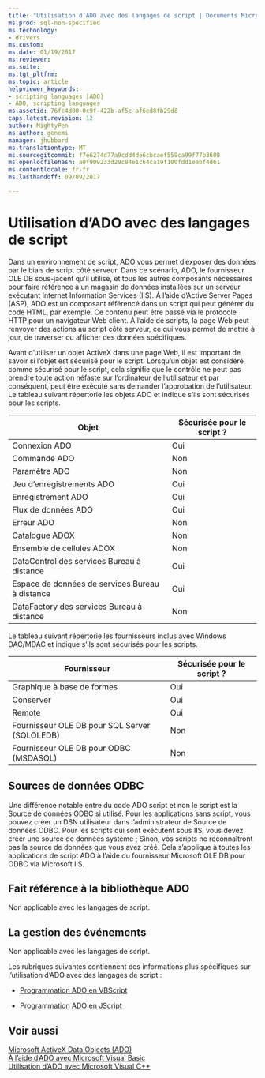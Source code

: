 ```yaml
---
title: "Utilisation d’ADO avec des langages de script | Documents Microsoft"
ms.prod: sql-non-specified
ms.technology:
- drivers
ms.custom: 
ms.date: 01/19/2017
ms.reviewer: 
ms.suite: 
ms.tgt_pltfrm: 
ms.topic: article
helpviewer_keywords:
- scripting languages [ADO]
- ADO, scripting languages
ms.assetid: 76fc4d00-0c9f-422b-af5c-af6ed8fb29d8
caps.latest.revision: 12
author: MightyPen
ms.author: genemi
manager: jhubbard
ms.translationtype: MT
ms.sourcegitcommit: f7e6274d77a9cdd4de6cbcaef559ca99f77b3608
ms.openlocfilehash: a0f909233d29c84e1c64ca19f100fdd1eabf4d61
ms.contentlocale: fr-fr
ms.lasthandoff: 09/09/2017

---
```

# <a name="using-ado-with-scripting-languages"></a>Utilisation d’ADO avec des langages de script
Dans un environnement de script, ADO vous permet d’exposer des données par le biais de script côté serveur. Dans ce scénario, ADO, le fournisseur OLE DB sous-jacent qu’il utilise, et tous les autres composants nécessaires pour faire référence à un magasin de données installées sur un serveur exécutant Internet Information Services (IIS). À l’aide d’Active Server Pages (ASP), ADO est un composant référencé dans un script qui peut générer du code HTML, par exemple. Ce contenu peut être passé via le protocole HTTP pour un navigateur Web client. À l’aide de scripts, la page Web peut renvoyer des actions au script côté serveur, ce qui vous permet de mettre à jour, de traverser ou afficher des données spécifiques.  
  
 Avant d’utiliser un objet ActiveX dans une page Web, il est important de savoir si l’objet est sécurisé pour le script. Lorsqu’un objet est considéré comme sécurisé pour le script, cela signifie que le contrôle ne peut pas prendre toute action néfaste sur l’ordinateur de l’utilisateur et par conséquent, peut être exécuté sans demander l’approbation de l’utilisateur. Le tableau suivant répertorie les objets ADO et indique s’ils sont sécurisés pour les scripts.  
  
|Objet|Sécurisée pour le script ?|  
|------------|-------------------------|  
|Connexion ADO|Oui|  
|Commande ADO|Non|  
|Paramètre ADO|Non|  
|Jeu d’enregistrements ADO|Oui|  
|Enregistrement ADO|Oui|  
|Flux de données ADO|Oui|  
|Erreur ADO|Non|  
|Catalogue ADOX|Non|  
|Ensemble de cellules ADOX|Non|  
|DataControl des services Bureau à distance|Oui|  
|Espace de données de services Bureau à distance|Oui|  
|DataFactory des services Bureau à distance|Non|  
  
 Le tableau suivant répertorie les fournisseurs inclus avec Windows DAC/MDAC et indique s’ils sont sécurisés pour les scripts.  
  
|Fournisseur|Sécurisée pour le script ?|  
|--------------|-------------------------|  
|Graphique à base de formes|Oui|  
|Conserver|Oui|  
|Remote|Oui|  
|Fournisseur OLE DB pour SQL Server (SQLOLEDB)|Non|  
|Fournisseur OLE DB pour ODBC (MSDASQL)|Non|  
  
## <a name="odbc-data-sources"></a>Sources de données ODBC  
 Une différence notable entre du code ADO script et non le script est la Source de données ODBC si utilisé. Pour les applications sans script, vous pouvez créer un DSN utilisateur dans l’administrateur de Source de données ODBC. Pour les scripts qui sont exécutent sous IIS, vous devez créer une source de données système ; Sinon, vos scripts ne reconnaîtront pas la source de données que vous avez créé. Cela s’applique à toutes les applications de script ADO à l’aide du fournisseur Microsoft OLE DB pour ODBC via Microsoft IIS.  
  
## <a name="referencing-the-ado-library"></a>Fait référence à la bibliothèque ADO  
 Non applicable avec les langages de script.  
  
## <a name="handling-events"></a>La gestion des événements  
 Non applicable avec les langages de script.  
  
 Les rubriques suivantes contiennent des informations plus spécifiques sur l’utilisation d’ADO avec des langages de script :  
  
-   [Programmation ADO en VBScript](../../../ado/guide/appendixes/vbscript-ado-programming.md)  
  
-   [Programmation ADO en JScript](../../../ado/guide/appendixes/jscript-ado-programming.md)  
  
## <a name="see-also"></a>Voir aussi  
 [Microsoft ActiveX Data Objects (ADO)](../../../ado/microsoft-activex-data-objects-ado.md)   
 [À l’aide d’ADO avec Microsoft Visual Basic](../../../ado/guide/appendixes/using-ado-with-microsoft-visual-basic.md)   
 [Utilisation d’ADO avec Microsoft Visual C++](../../../ado/guide/appendixes/using-ado-with-microsoft-visual-c.md)   

